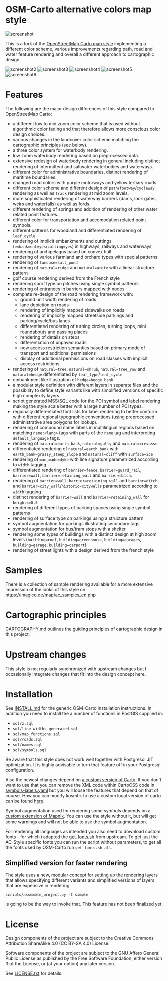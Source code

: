 # OSM-Carto alternative colors map style

![screenshot](https://raw.github.com/imagico/osm-carto-alternative-colors/master/doc/preview.png)

This is a fork of the [OpenStreetMap Carto map style](https://github.com/gravitystorm/openstreetmap-carto/)
implementing a different color scheme, various improvements regarding path, road and water feature rendering
and overall a different approach to cartographic design.

![screenshot2](https://raw.github.com/imagico/osm-carto-alternative-colors/master/doc/preview2.png)
![screenshot3](https://raw.github.com/imagico/osm-carto-alternative-colors/master/doc/preview3.png)
![screenshot4](https://raw.github.com/imagico/osm-carto-alternative-colors/master/doc/preview4.png)
![screenshot5](https://raw.github.com/imagico/osm-carto-alternative-colors/master/doc/preview5.png)
![screenshot6](https://raw.github.com/imagico/osm-carto-alternative-colors/master/doc/preview6.png)

# Features

The following are the major design differences of this style compared to OpenStreetMap Carto:

* a different low to mid zoom color scheme that is used without algorithmic color fading and that therefore
allows more conscious color design choices.
* various changes in the landcover color scheme matching the cartographic principles (see below).
* a three color system for waterbody rendering.
* low zoom waterbody rendering based on preprocessed data.
* extensive redesign of waterbody rendering in general including distinct rendering of intermittent and 
saltwater waterbodies and waterways.
* different color for administrative boundaries, distinct rendering of maritime boundaries.
* changed road colors with purple motorways and yellow tertiary roads
* different color scheme and different design of `path`/`footway`/`cycleway` rendering as well as `track` rendering 
at mid zoom levels.
* more sophisticated rendering of waterway barriers (dams, lock gates, weirs and waterfalls) as well as fords.
* different rendering of springs and addition of rendering of other water related point features.
* different color for transportation and accomodation related point symbols.
* different patterns for woodland and differentiated rendering of `leaf_cycle`.
* rendering of implicit embankments and cuttings (`embankment=yes`/`cutting=yes`) in highways, railways and waterways
* rendering of archipelagos based on convex hull
* rendering of various farmland and orchard types with special patterns
* rendering of `landuse=salt_pond`
* rendering of `natural=ridge` and `natural=arete` with a linear structure pattern
* golf course rendering derived from the French style
* rendering sport type on pitches using single symbol patterns
* rendering of entrances in barriers mapped with nodes
* complete re-design of the road rendering framework with:
  - ground unit width rendering of roads
  - lane depiction on roads
  - rendering of implicitly mapped sidewalks on roads
  - rendering of implicitly mapped streetside parkings and parking/cycle/bus lanes
  - differentiated rendering of turning circles, turning loops, mini roundabouts and passing places
  - rendering of details on steps
  - differentiation of unpaved roads
  - new access restriction semantics based on primary mode of transport and additional permissions
  - display of additional permissions on road classes with implicit access restrictions
* rendering of `natural=tree`, `natural=shrub`, `natural=tree_row` and `natural=hedge` differentiated by `leaf_type`/`leaf_cycle`
* embankment like illustration of `hedge=hedge_bank`
* a modular style definition with different layers in separate files and the possibility to define style variants
like with simplified versions of specific high complexity layers.
* script generated MSS/SQL code for the POI symbol and label rendering making the style scale better
with a large number of POI types.
* regionally differentiated font lists for label rendering to better conform with different regional typographic 
conventions (using preprocessed administrative area polygons for lookup).
* rendering of compound name labels in multilingual regions based on matching `name:<lang>` tags with
parts of the `name` tag and interpreting `default_language` tags.
* rendering of `natural=earth_bank`, `natural=gully` and `natural=crevasse`
* differentiated rendering of `natural=earth_bank` with `earth_bank=grassy_steep_slope` and `natural=cliff` with `surface=ice`
* rendering of `man_made=dyke` with line signature parametrized according to `width` tagging
* differentiated rendering of `barrier=fence`, `barrier=guard_rail`, `barrier=wall`, `barrier=retaining_wall` and `barrier=ditch`.
* rendering of `barrier=wall`, `barrier=retaining_wall` and `barrier=ditch` and `barrier=city_wall`/`historic=citywalls` parametrized according to `width` tagging
* distinct rendering of `barrier=wall` and `barrier=retaining_wall` for `height<=0.5`
* rendering of different types of parking spaces using single symbol patterns
* rendering of surface type on parkings using a structure pattern
* symbol augmentation for parkings illustrating secondary tags
* symbol augmentation for bus/tram stops with a shelter
* rendering some types of buildings with a distinct design at high zoom levels (`building=roof`, `building=greenhouse`, `building=garages`, `building=garage`, `building=carport`)
* rendering of street lights with a design derived from the french style

# Samples

There is a collection of sample rendering available for a more extensive impression of the looks of this style
on https://imagico.de/map/ac_samples_en.php

# Cartographic principles

[CARTOGRAPHY.md](CARTOGRAPHY.md) outlines the guiding principles of cartographic design in this project.

# Upstream changes

This style is not regularly synchronized with upstream changes but I occasionally integrate changes that
fit into the design concept here.

# Installation

See [INSTALL.md](INSTALL.md) for the generic OSM-Carto installation instructions.  In addition you need to 
install the a number of functions in PostGIS supplied in:

* `sql/z.sql`
* `sql/line-widths-generated.sql`
* `sql/map_functions.sql`
* `sql/roads.sql`
* `sql/names.sql`
* `sql/symbols.sql`

Be aware that this style does not work well together with Postgresql JIT optimization.  It is highly 
advisable to turn that feature off in your Postgresql configuration.

Also the newest changes depend on [a custom version of Carto](https://github.com/imagico/carto/tree/xml-support).
If you don't want to use that you can remove the XML code within CartoCSS code in [symbols-labels.yaml](symbols-labels.yaml)
but you will loose the features that depend on that of course.  How you can modify kosmtik to use a custom local 
version of carto can be found [here](https://github.com/imagico/kosmtik).

Symbol augmentation used for rendering some symbols depends on a 
[custom extension of Mapnik](https://github.com/imagico/mapnik/tree/anchors).  You can use the style without it,
but will get some warnings and will not be able to use the symbol augmentation.

For rendering all languages as intended you also need to download custom fonts - for which i adapted the
[get-fonts.sh](get-fonts.sh) from upstream.  To get just the AC-Style specific fonts you can run the script without parameters,
to get all the fonts used by OSM-Carto run `get-fonts.sh all`.

## Simplified version for faster rendering

The style uses a new, modular concept for setting up the rendering layers that allows specifying different
variants and simplified versions of layers that are expensive in rendering.

`scripts/assemble_project.py -t simple`

is going to be the way to invoke that.  This feature has not been finalized yet.

# License

Design components of the project are subject to the Creative Commons
Attribution ShareAlike 4.0 (CC BY-SA 4.0) License.

Software components of the project are subject to the GNU Affero General
Public License as published by the Free Software Foundation, either
version 3 of the License, or (at your option) any later version.

See [LICENSE.txt](LICENSE.txt) for details.
